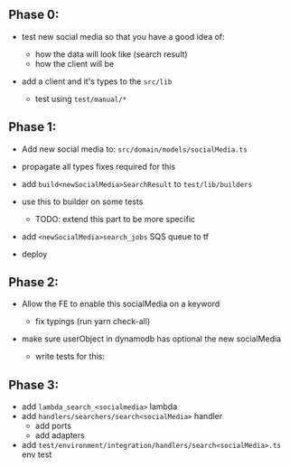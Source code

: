 ## Phase 0:

- test new social media so that you have a good idea of:

  - how the data will look like (search result)
  - how the client will be

- add a client and it's types to the `src/lib`
  - test using `test/manual/*`

## Phase 1:

- Add new social media to: `src/domain/models/socialMedia.ts`
- propagate all types fixes required for this

- add `build<newSocialMedia>SearchResult` to `test/lib/builders`
- use this to builder on some tests

  - TODO: extend this part to be more specific

- add `<newSocialMedia>search_jobs` SQS queue to tf

- deploy

## Phase 2:

- Allow the FE to enable this socialMedia on a keyword

  - fix typings (run yarn check-all)

- make sure userObject in dynamodb has optional the new socialMedia
  - write tests for this:

## Phase 3:

- add `lambda_search_<socialmedia>` lambda
- add `handlers/searchers/search<socialMedia>` handler
  - add ports
  - add adapters
- add `test/environment/integration/handlers/search<socialMedia>.ts` env test
